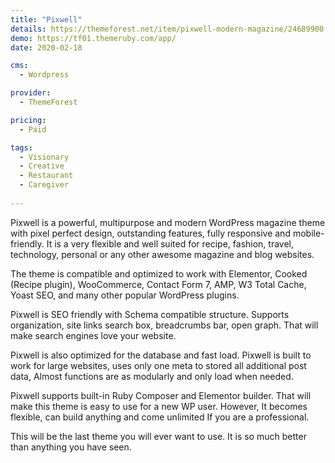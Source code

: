 ```yaml
---
title: "Pixwell"
details: https://themeforest.net/item/pixwell-modern-magazine/24689900
demo: https://tf01.themeruby.com/app/
date: 2020-02-18

cms: 
  - Wordpress

provider: 
  - ThemeForest

pricing:
  - Paid

tags:
  - Visionary
  - Creative
  - Restaurant
  - Caregiver
  
---
```


Pixwell is a powerful, multipurpose and modern WordPress magazine theme with pixel perfect design, outstanding features, fully responsive and mobile-friendly. It is a very flexible and well suited for recipe, fashion, travel, technology, personal or any other awesome magazine and blog websites.

The theme is compatible and optimized to work with Elementor, Cooked (Recipe plugin), WooCommerce, Contact Form 7, AMP, W3 Total Cache, Yoast SEO, and many other popular WordPress plugins.

Pixwell is SEO friendly with Schema compatible structure. Supports organization, site links search box, breadcrumbs bar, open graph. That will make search engines love your website.

Pixwell is also optimized for the database and fast load. Pixwell is built to work for large websites, uses only one meta to stored all additional post data, Almost functions are as modularly and only load when needed.

Pixwell supports built-in Ruby Composer and Elementor builder. That will make this theme is easy to use for a new WP user. However, It becomes flexible, can build anything and come unlimited If you are a professional.

This will be the last theme you will ever want to use. It is so much better than anything you have seen.